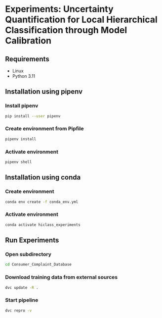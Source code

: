 # Experiments: Uncertainty Quantification for Local Hierarchical Classification through Model Calibration

## Requirements
- Linux
- Python 3.11

## Installation using pipenv
### Install pipenv
```bash
pip install --user pipenv
```
### Create environment from Pipfile
```bash
pipenv install
```
### Activate environment
```bash
pipenv shell
```

## Installation using conda
### Create environment 
```bash
conda env create -f conda_env.yml
```
### Activate environment
```bash
conda activate hiclass_experiments
```


## Run Experiments
### Open subdirectory
```bash
cd Consumer_Complaint_Database
```

### Download training data from external sources
```bash
dvc update -R .
```

### Start pipeline
```bash
dvc repro -v
```
